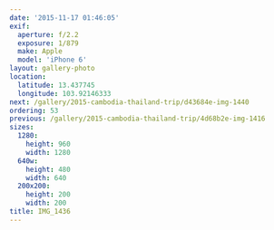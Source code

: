 ```yaml
---
date: '2015-11-17 01:46:05'
exif:
  aperture: f/2.2
  exposure: 1/879
  make: Apple
  model: 'iPhone 6'
layout: gallery-photo
location:
  latitude: 13.437745
  longitude: 103.92146333
next: /gallery/2015-cambodia-thailand-trip/d43684e-img-1440
ordering: 53
previous: /gallery/2015-cambodia-thailand-trip/4d68b2e-img-1416
sizes:
  1280:
    height: 960
    width: 1280
  640w:
    height: 480
    width: 640
  200x200:
    height: 200
    width: 200
title: IMG_1436
---
```

